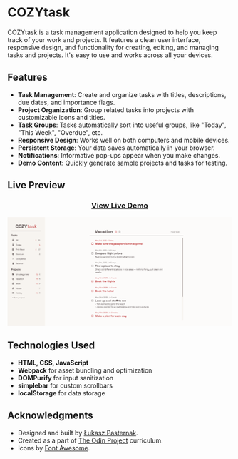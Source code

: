 # COZYtask

COZYtask is a task management application designed to help you keep track of your work and projects. It features a clean user interface, responsive design, and functionality for creating, editing, and managing tasks and projects. It's easy to use and works across all your devices.

## Features

- **Task Management**: Create and organize tasks with titles, descriptions, due dates, and importance flags.
- **Project Organization**: Group related tasks into projects with customizable icons and titles.
- **Task Groups**: Tasks automatically sort into useful groups, like "Today", "This Week", "Overdue", etc.
- **Responsive Design**: Works well on both computers and mobile devices.
- **Persistent Storage**: Your data saves automatically in your browser.
- **Notifications**: Informative pop-ups appear when you make changes.
- **Demo Content**: Quickly generate sample projects and tasks for testing.

## Live Preview

<div align="center">
  <h3><a href="https://pascard20.github.io/cozy-task/">View Live Demo</a></h3>
  <a href="https://pascard20.github.io/cozy-task/"><img src="./screenshots/preview.png" alt="COZYtask Preview"></a>
</div>

## Technologies Used
- **HTML, CSS, JavaScript**
- **Webpack** for asset bundling and optimization
- **DOMPurify** for input sanitization
- **simplebar** for custom scrollbars
- **localStorage** for data storage

## Acknowledgments

* Designed and built by [Łukasz Pasternak](https://github.com/pascard20).
* Created as a part of [The Odin Project](https://www.theodinproject.com/) curriculum.
* Icons by [Font Awesome](https://fontawesome.com/).
